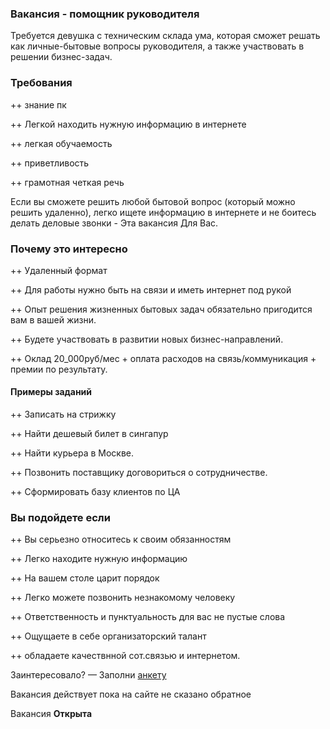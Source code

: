 
### Вакансия - помощник руководителя
Требуется девушка с техническим склада ума, которая
сможет решать как личные-бытовые вопросы руководителя, а также
участвовать в решении бизнес-задач.

### Требования

++ знание пк

++ Легкой находить нужную информацию в интернете

++ легкая обучаемость

++ приветливость

++ грамотная четкая речь

Если вы сможете решить любой бытовой вопрос (который можно решить удаленно), 
легко ищете информацию в интернете
и не боитесь делать деловые звонки - Эта вакансия Для Вас.
 
### Почему это интересно

++ Удаленный формат

++ Для работы нужно быть на связи и иметь интернет под рукой 

++ Опыт решения жизненных бытовых задач обязательно пригодится вам в вашей жизни.

++ Будете участвовать в развитии новых бизнес-направлений.

++ Оклад 20_000руб/мес + оплата расходов на связь/коммуникация + премии по результату.

#### Примеры заданий 

++ Записать на стрижку

++ Найти дешевый билет в сингапур

++ Найти курьера в Москве.

++ Позвонить поставщику договориться о сотрудничестве.

++ Сформировать базу клиентов по ЦА

### Вы подойдете если

++ Вы серьезно относитесь к своим обязанностям

++ Легко находите нужную информацию

++ На вашем столе царит порядок

++ Легко можете позвонить незнакомому человекy

++ Ответственность и пунктуальность для вас не пустые слова

++ Ощущаете в себе организаторский талант

++ обладаете качествнной сот.связью и интернетом.

Заинтересовало? &mdash; Заполни <a href="http://bit.ly/assistant-vacancy">анкету</a>

Вакансия действует пока на сайте не сказано обратное

Вакансия **Открыта**
